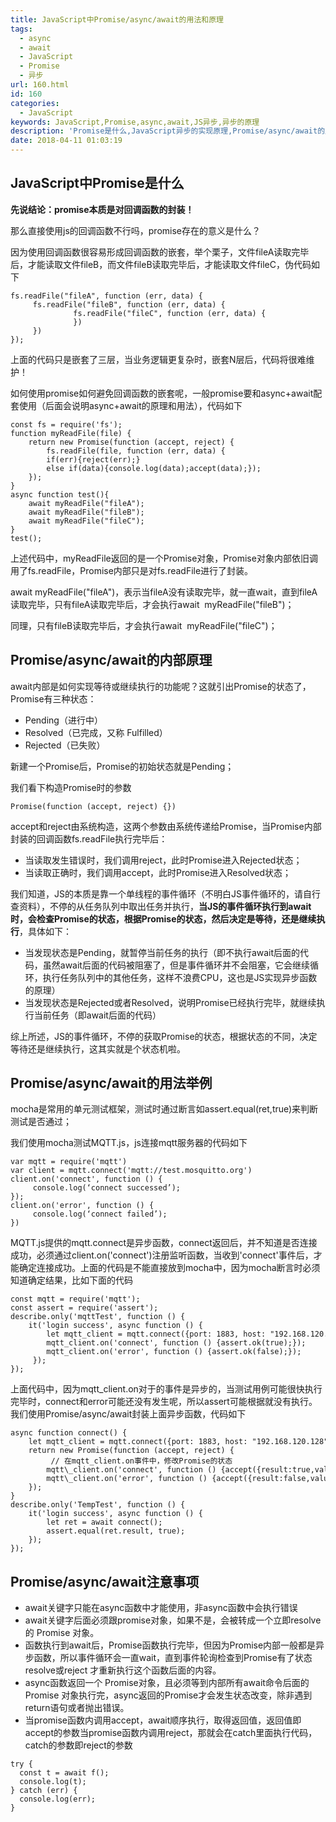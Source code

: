 ```yaml
---
title: JavaScript中Promise/async/await的用法和原理
tags:
  - async
  - await
  - JavaScript
  - Promise
  - 异步
url: 160.html
id: 160
categories:
  - JavaScript
keywords: JavaScript,Promise,async,await,JS异步,异步的原理
description: 'Promise是什么,JavaScript异步的实现原理,Promise/async/await的用法教程'
date: 2018-04-11 01:03:19
---
```


## JavaScript中Promise是什么
**先说结论：promise本质是对回调函数的封装！**

那么直接使用js的回调函数不行吗，promise存在的意义是什么？

因为使用回调函数很容易形成回调函数的嵌套，举个栗子，文件fileA读取完毕后，才能读取文件fileB，而文件fileB读取完毕后，才能读取文件fileC，伪代码如下
```
fs.readFile("fileA", function (err, data) {
     fs.readFile("fileB", function (err, data) {
              fs.readFile("fileC", function (err, data) {
              })
     })
});
```
上面的代码只是嵌套了三层，当业务逻辑更复杂时，嵌套N层后，代码将很难维护！

如何使用promise如何避免回调函数的嵌套呢，一般promise要和async+await配套使用（后面会说明async+await的原理和用法），代码如下
```
const fs = require('fs');
function myReadFile(file) {
    return new Promise(function (accept, reject) {
        fs.readFile(file, function (err, data) {
        if(err){reject(err);}
        else if(data){console.log(data);accept(data);});
    });
}
async function test(){
    await myReadFile("fileA");
    await myReadFile("fileB");
    await myReadFile("fileC");
}
test();
```
上述代码中，myReadFile返回的是一个Promise对象，Promise对象内部依旧调用了fs.readFile，Promise内部只是对fs.readFile进行了封装。

await myReadFile("fileA")，表示当fileA没有读取完毕，就一直wait，直到fileA读取完毕，只有fileA读取完毕后，才会执行await  myReadFile("fileB")；

同理，只有fileB读取完毕后，才会执行await  myReadFile("fileC")；

## Promise/async/await的内部原理

await内部是如何实现等待或继续执行的功能呢？这就引出Promise的状态了，Promise有三种状态：

* Pending（进行中）
* Resolved（已完成，又称 Fulfilled）
* Rejected（已失败）
    

新建一个Promise后，Promise的初始状态就是Pending；

我们看下构造Promise时的参数
```
Promise(function (accept, reject) {})
```
accept和reject由系统构造，这两个参数由系统传递给Promise，当Promise内部封装的回调函数fs.readFile执行完毕后：

* 当读取发生错误时，我们调用reject，此时Promise进入Rejected状态；  
* 当读取正确时，我们调用accept，此时Promise进入Resolved状态；
    

我们知道，JS的本质是靠一个单线程的事件循环（不明白JS事件循环的，请自行查资料），不停的从任务队列中取出任务并执行，**当JS的事件循环执行到await时，会检查Promise的状态，根据Promise的状态，然后决定是等待，还是继续执行**，具体如下：

* 当发现状态是Pending，就暂停当前任务的执行（即不执行await后面的代码，虽然await后面的代码被阻塞了，但是事件循环并不会阻塞，它会继续循环，执行任务队列中的其他任务，这样不浪费CPU，这也是JS实现异步函数的原理）
* 当发现状态是Rejected或者Resolved，说明Promise已经执行完毕，就继续执行当前任务（即await后面的代码）
    
综上所述，JS的事件循环，不停的获取Promise的状态，根据状态的不同，决定等待还是继续执行，这其实就是个状态机啦。

## Promise/async/await的用法举例

mocha是常用的单元测试框架，测试时通过断言如assert.equal(ret,true)来判断测试是否通过；

我们使用mocha测试MQTT.js，js连接mqtt服务器的代码如下
```
var mqtt = require('mqtt')
var client = mqtt.connect('mqtt://test.mosquitto.org')
client.on('connect', function () {
     console.log(‘connect successed’);
});
client.on('error', function () {
     console.log(‘connect failed’);
})
```
MQTT.js提供的mqtt.connect是异步函数，connect返回后，并不知道是否连接成功，必须通过client.on('connect')注册监听函数，当收到'connect'事件后，才能确定连接成功。上面的代码是不能直接放到mocha中，因为mocha断言时必须知道确定结果，比如下面的代码
```
const mqtt = require('mqtt');
const assert = require('assert');
describe.only('mqttTest', function () {
    it('login success', async function () {
        let mqtt_client = mqtt.connect({port: 1883, host: "192.168.120.128",username: 'testuser', password: "psw"});
        mqtt_client.on('connect', function () {assert.ok(true);});
        mqtt_client.on('error', function () {assert.ok(false);});
     });
});
```
上面代码中，因为mqtt_client.on对于的事件是异步的，当测试用例可能很快执行完毕时，connect和error可能还没有发生呢，所以assert可能根据就没有执行。我们使用Promise/async/await封装上面异步函数，代码如下
```
async function connect() {
    let mqtt_client = mqtt.connect({port: 1883, host: "192.168.120.128",username: 'testuser', password: "psw"});
    return new Promise(function (accept, reject) {
         // 在mqtt_client.on事件中，修改Promise的状态
        mqtt\_client.on('connect', function () {accept({result:true,value:mqtt\_client}); });
        mqtt\_client.on('error', function () {accept({result:false,value:mqtt\_client}); });
    });
}
describe.only('TempTest', function () {
    it('login success', async function () {
        let ret = await connect();
        assert.equal(ret.result, true);
    });
});
```
## Promise/async/await注意事项

* await关键字只能在async函数中才能使用，非async函数中会执行错误  
* await关键字后面必须跟promise对象，如果不是，会被转成一个立即resolve的 Promise 对象。
* 函数执行到await后，Promise函数执行完毕，但因为Promise内部一般都是异步函数，所以事件循环会一直wait，直到事件轮询检查到Promise有了状态resolve或reject 才重新执行这个函数后面的内容。
* async函数返回一个 Promise对象，且必须等到内部所有await命令后面的 Promise 对象执行完，async返回的Promise才会发生状态改变，除非遇到return语句或者抛出错误。
* 当promise函数内调用accept，await顺序执行，取得返回值，返回值即accept的参数当promise函数内调用reject，那就会在catch里面执行代码，catch的参数即reject的参数
```
try {
  const t = await f();
  console.log(t);
} catch (err) {
  console.log(err);
}
```